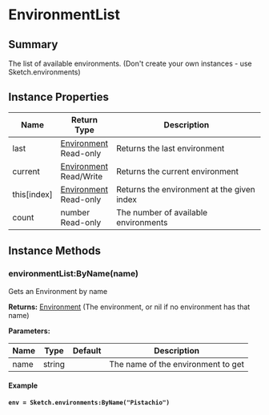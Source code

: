 # EnvironmentList

## Summary

The list of available environments. (Don't create your own instances - use Sketch.environments)

## Instance Properties

<table data-full-width="false"><thead><tr><th>Name</th><th>Return Type</th><th>Description</th></tr></thead><tbody><tr><td>last</td><td><a href="environment.md">Environment</a><br>Read-only</td><td>Returns the last environment</td></tr><tr><td>current</td><td><a href="environment.md">Environment</a><br>Read/Write</td><td>Returns the current environment</td></tr><tr><td>this[index]</td><td><a href="environment.md">Environment</a><br>Read-only</td><td>Returns the environment at the given index</td></tr><tr><td>count</td><td>number<br>Read-only</td><td>The number of available environments</td></tr></tbody></table>

## Instance Methods

### environmentList:ByName(name)

Gets an Environment by name

**Returns:** [Environment](environment.md) (The environment, or nil if no environment has that name)

**Parameters:**

<table data-full-width="false"><thead><tr><th>Name</th><th>Type</th><th>Default</th><th>Description</th></tr></thead><tbody><tr><td>name</td><td>string</td><td></td><td>The name of the environment to get</td></tr></tbody></table>

#### Example

<pre class="language-lua"><code class="lang-lua"><strong>env = Sketch.environments:ByName("Pistachio")
</strong></code></pre>
